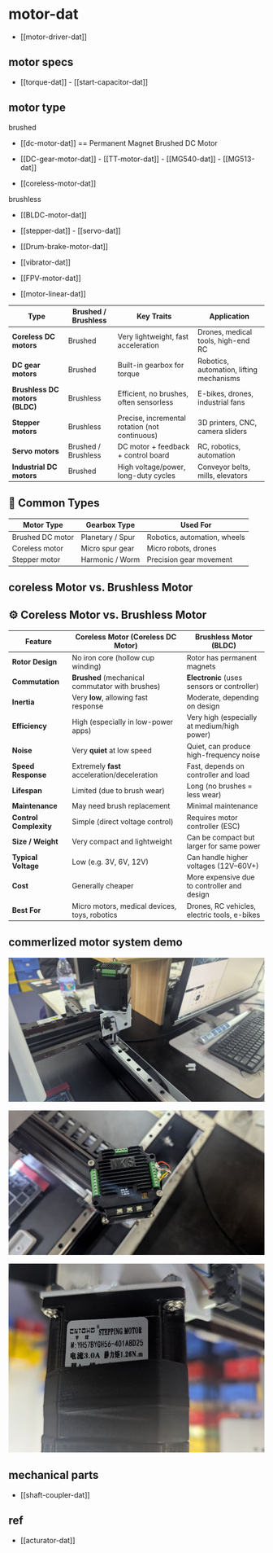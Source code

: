 
# motor-dat

- [[motor-driver-dat]]



## motor specs 

- [[torque-dat]] - [[start-capacitor-dat]]

## motor type 

brushed

- [[dc-motor-dat]] == Permanent Magnet Brushed DC Motor

- [[DC-gear-motor-dat]] - [[TT-motor-dat]] - [[MG540-dat]] - [[MG513-dat]]

- [[coreless-motor-dat]] 
  
brushless

- [[BLDC-motor-dat]]

- [[stepper-dat]] - [[servo-dat]]

- [[Drum-brake-motor-dat]]

- [[vibrator-dat]]

- [[FPV-motor-dat]]

- [[motor-linear-dat]]

| Type                           | Brushed / Brushless | Key Traits                                     | Application                              |
| ------------------------------ | ------------------- | ---------------------------------------------- | ---------------------------------------- |
| **Coreless DC motors**         | Brushed             | Very lightweight, fast acceleration            | Drones, medical tools, high-end RC       |
| **DC gear motors**             | Brushed             | Built-in gearbox for torque                    | Robotics, automation, lifting mechanisms |
| **Brushless DC motors (BLDC)** | Brushless           | Efficient, no brushes, often sensorless        | E-bikes, drones, industrial fans         |
| **Stepper motors**             | Brushless           | Precise, incremental rotation (not continuous) | 3D printers, CNC, camera sliders         |
| **Servo motors**               | Brushed / Brushless | DC motor + feedback + control board            | RC, robotics, automation                 |
| **Industrial DC motors**       | Brushed             | High voltage/power, long-duty cycles           | Conveyor belts, mills, elevators         |

## 🧱 Common Types

| Motor Type       | Gearbox Type     | Used For                     |
| ---------------- | ---------------- | ---------------------------- |
| Brushed DC motor | Planetary / Spur | Robotics, automation, wheels |
| Coreless motor   | Micro spur gear  | Micro robots, drones         |
| Stepper motor    | Harmonic / Worm  | Precision gear movement      |


## coreless Motor vs. Brushless Motor

## ⚙️ Coreless Motor vs. Brushless Motor

| Feature                | Coreless Motor (Coreless DC Motor)               | Brushless Motor (BLDC)                       |
| ---------------------- | ------------------------------------------------ | -------------------------------------------- |
| **Rotor Design**       | No iron core (hollow cup winding)                | Rotor has permanent magnets                  |
| **Commutation**        | **Brushed** (mechanical commutator with brushes) | **Electronic** (uses sensors or controller)  |
| **Inertia**            | Very **low**, allowing fast response             | Moderate, depending on design                |
| **Efficiency**         | High (especially in low-power apps)              | Very high (especially at medium/high power)  |
| **Noise**              | Very **quiet** at low speed                      | Quiet, can produce high-frequency noise      |
| **Speed Response**     | Extremely **fast** acceleration/deceleration     | Fast, depends on controller and load         |
| **Lifespan**           | Limited (due to brush wear)                      | Long (no brushes = less wear)                |
| **Maintenance**        | May need brush replacement                       | Minimal maintenance                          |
| **Control Complexity** | Simple (direct voltage control)                  | Requires motor controller (ESC)              |
| **Size / Weight**      | Very compact and lightweight                     | Can be compact but larger for same power     |
| **Typical Voltage**    | Low (e.g. 3V, 6V, 12V)                           | Can handle higher voltages (12V–60V+)        |
| **Cost**               | Generally cheaper                                | More expensive due to controller and design  |
| **Best For**           | Micro motors, medical devices, toys, robotics    | Drones, RC vehicles, electric tools, e-bikes |


## commerlized motor system demo 

![](2025-04-02-17-27-39.png)

![](2025-04-02-17-27-47.png)

![](2025-04-02-17-28-34.png)


## mechanical parts 

- [[shaft-coupler-dat]]


## ref 

- [[acturator-dat]]